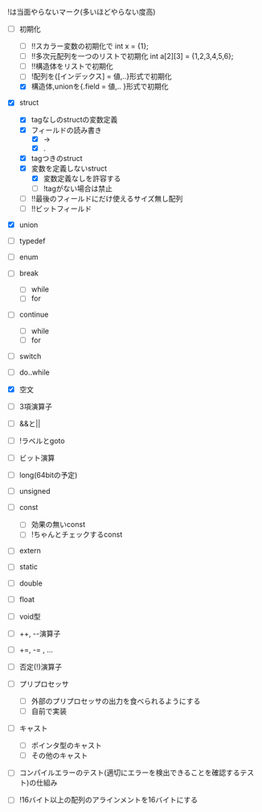!は当面やらないマーク(多いほどやらない度高)


* [ ] 初期化
    * [ ] !!スカラー変数の初期化で int x = {1};
    * [ ] !!多次元配列を一つのリストで初期化 int a[2][3] = {1,2,3,4,5,6};
    * [ ] !!構造体をリストで初期化
    * [ ] !配列を{[インデックス] = 値,..}形式で初期化
    * [x] 構造体,unionを{.field = 値,.. }形式で初期化
* [x] struct
    * [x] tagなしのstructの変数定義
    * [x] フィールドの読み書き
        * [x] ->
        * [x] .
    * [x] tagつきのstruct
    * [x] 変数を定義しないstruct
        * [x] 変数定義なしを許容する
        * [ ] !tagがない場合は禁止
    * [ ] !!最後のフィールドにだけ使えるサイズ無し配列
    * [ ] !!ビットフィールド
* [x] union
* [ ] typedef
* [ ] enum
* [ ] break
    * [ ] while
    * [ ] for
* [ ] continue
    * [ ] while
    * [ ] for
* [ ] switch
* [ ] do..while
* [x] 空文
* [ ] 3項演算子
* [ ] &&と||
* [ ] !ラベルとgoto
* [ ] ビット演算
* [ ] long(64bitの予定)
* [ ] unsigned
* [ ] const
    * [ ] 効果の無いconst
    * [ ] !ちゃんとチェックするconst
* [ ] extern
* [ ] static
* [ ] double
* [ ] float
* [ ] void型
* [ ] ++, --演算子
* [ ] +=, -= , ...
* [ ] 否定(!)演算子
* [ ] プリプロセッサ
    * [ ] 外部のプリプロセッサの出力を食べられるようにする
    * [ ] 自前で実装
* [ ] キャスト
    * [ ] ポインタ型のキャスト
    * [ ] その他のキャスト
* [ ] コンパイルエラーのテスト(適切にエラーを検出できることを確認するテスト)の仕組み
* [ ] !16バイト以上の配列のアラインメントを16バイトにする

